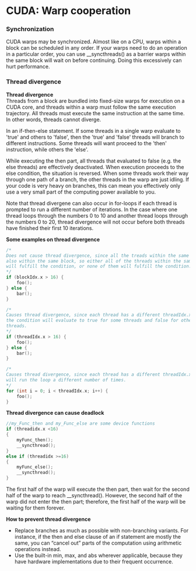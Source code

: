 # CUDA: Warp cooperation

### Synchronization
CUDA warps may be synchronized. Almost like on a CPU, warps within a block can be scheduled in any order. If your warps need to do an operation in a particular order, you can use __syncthreads() as a barrier warps within the same block will wait on before continuing. Doing this excessively can hurt performance.

### Thread divergence

**Thread divergence**\
Threads from a block are bundled into fixed-size warps for execution on a CUDA core, and threads within a warp must follow the same execution trajectory. All threads must execute the same instruction at the same time. In other words, threads cannot diverge.

In an if-then-else statement. If some threads in a single warp evaluate to 'true' and others to 'false', then the 'true' and 'false' threads will branch to different instructions. Some threads will want proceed to the 'then' instruction, while others the 'else'.

While executing the then part, all threads that evaluated to false (e.g. the else threads) are effectively deactivated. When execution proceeds to the else condition, the situation is reversed. When some threads work their way through one path of a branch, the other threads in the warp are just idling. If your code is very heavy on branches, this can mean you effectively only use a very small part of the computing power available to you.

Note that thread divergene can also occur in for-loops if each thread is prompted to run a different number of iterations. In the case where one thread loops through the numbers 0 to 10 and another thread loops through the numbers 0 to 20, thread divergence will not occur before both threads have finished their first 10 iterations.

**Some examples on thread divergence**
```C
/*
Does not cause thread divergence, since all the treads within the same warp are
also within the same block, so either all of the threads within the same warp
will fulfill the condition, or none of them will fulfill the condition.
*/
if (blockIdx.x > 16) {
    foo();
} else {
    bar();
}
```
```C
/*
Causes thread divergence, since each thread has a different threadIdx.x, causing
the condition will evaluate to true for some threads and false for other
threads.
*/
if (threadIdx.x > 16) {
    foo();
} else {
    bar();
}
```
```C
/*
Causes thread divergence, since each thread has a different threadIdx.x, and
will run the loop a different number of times.
*/
for (int i = 0; i < threadIdx.x; i++) {
    foo();
}
```

**Thread divergence can cause deadlock**
```C
//my_Func_then and my_Func_else are some device functions
if (threadidx.x <16)
{
    myFunc_then();
    __syncthread();
}
else if (threadidx >=16)
{
    myFunc_else();
    __syncthread();
}
```
The first half of the warp will execute the then part, then wait for the second half of the warp to reach __syncthread(). However, the second half of the warp did not enter the then part; therefore, the first half of the warp will be waiting for them forever.

**How to prevent thread divergence**
- Replace branches as much as possible with non-branching variants. For instance, if the then and else clause of an if statement are mostly the same, you can “cancel out” parts of the computation using arithmetic operations instead.
- Use the built-in min, max, and abs wherever applicable, because they have hardware implementations due to their frequent occurrence.